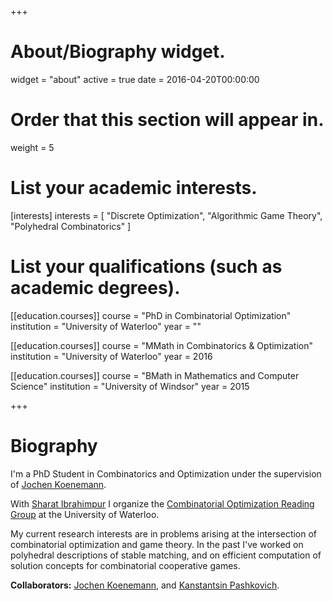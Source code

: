 +++
# About/Biography widget.
widget = "about"
active = true
date = 2016-04-20T00:00:00

# Order that this section will appear in.
weight = 5

# List your academic interests.
[interests]
  interests = [
    "Discrete Optimization",
    "Algorithmic Game Theory",
    "Polyhedral Combinatorics"
  ]

# List your qualifications (such as academic degrees).
[[education.courses]]
  course = "PhD in Combinatorial Optimization"
  institution = "University of Waterloo"
  year = ""

[[education.courses]]
  course = "MMath in Combinatorics & Optimization"
  institution = "University of Waterloo"
  year = 2016

[[education.courses]]
  course = "BMath in Mathematics and Computer Science"
  institution = "University of Windsor"
  year = 2015
 
+++

# Biography
I'm a PhD Student in Combinatorics and Optimization under the supervision of [Jochen Koenemann](http://www.math.uwaterloo.ca/~jochen/).

With [Sharat Ibrahimpur](https://uwaterloo.ca/combinatorics-and-optimization/about/people/s26ibrah) I organize the [Combinatorial Optimization Reading Group](https://www.wjtoth.com/comboptreading/) at the University of Waterloo.

My current research interests are in problems arising at the intersection of combinatorial optimization and game theory. In the past I've worked on polyhedral descriptions of stable matching, and on efficient computation of solution concepts for combinatorial cooperative games.

**Collaborators:** [Jochen Koenemann](http://www.math.uwaterloo.ca/~jochen/), and [Kanstantsin Pashkovich](https://kanstantsinpashkovich.bitbucket.io).

